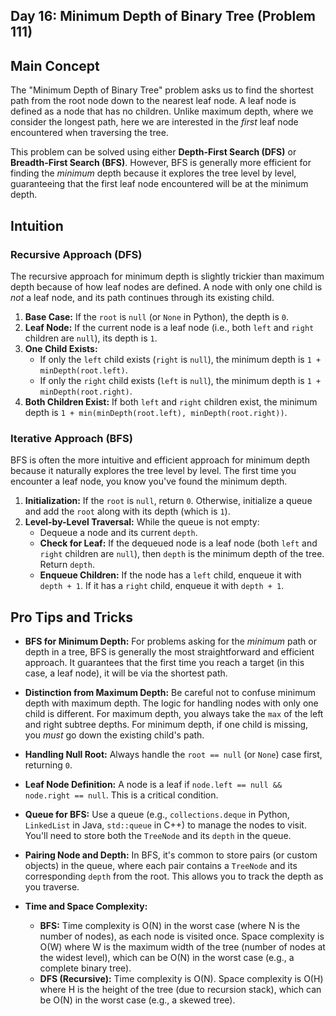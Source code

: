 ## Day 16: Minimum Depth of Binary Tree (Problem 111)

## Main Concept

The "Minimum Depth of Binary Tree" problem asks us to find the shortest path from the root node down to the nearest leaf node. A leaf node is defined as a node that has no children. Unlike maximum depth, where we consider the longest path, here we are interested in the *first* leaf node encountered when traversing the tree.

This problem can be solved using either **Depth-First Search (DFS)** or **Breadth-First Search (BFS)**. However, BFS is generally more efficient for finding the *minimum* depth because it explores the tree level by level, guaranteeing that the first leaf node encountered will be at the minimum depth.

## Intuition

### Recursive Approach (DFS)

The recursive approach for minimum depth is slightly trickier than maximum depth because of how leaf nodes are defined. A node with only one child is *not* a leaf node, and its path continues through its existing child.

1.  **Base Case:** If the `root` is `null` (or `None` in Python), the depth is `0`.
2.  **Leaf Node:** If the current node is a leaf node (i.e., both `left` and `right` children are `null`), its depth is `1`.
3.  **One Child Exists:**
    *   If only the `left` child exists (`right` is `null`), the minimum depth is `1 + minDepth(root.left)`.
    *   If only the `right` child exists (`left` is `null`), the minimum depth is `1 + minDepth(root.right)`.
4.  **Both Children Exist:** If both `left` and `right` children exist, the minimum depth is `1 + min(minDepth(root.left), minDepth(root.right))`.

### Iterative Approach (BFS)

BFS is often the more intuitive and efficient approach for minimum depth because it naturally explores the tree level by level. The first time you encounter a leaf node, you know you've found the minimum depth.

1.  **Initialization:** If the `root` is `null`, return `0`. Otherwise, initialize a queue and add the `root` along with its depth (which is `1`).
2.  **Level-by-Level Traversal:** While the queue is not empty:
    *   Dequeue a node and its current `depth`.
    *   **Check for Leaf:** If the dequeued node is a leaf node (both `left` and `right` children are `null`), then `depth` is the minimum depth of the tree. Return `depth`.
    *   **Enqueue Children:** If the node has a `left` child, enqueue it with `depth + 1`. If it has a `right` child, enqueue it with `depth + 1`.

## Pro Tips and Tricks

*   **BFS for Minimum Depth:** For problems asking for the *minimum* path or depth in a tree, BFS is generally the most straightforward and efficient approach. It guarantees that the first time you reach a target (in this case, a leaf node), it will be via the shortest path.

*   **Distinction from Maximum Depth:** Be careful not to confuse minimum depth with maximum depth. The logic for handling nodes with only one child is different. For maximum depth, you always take the `max` of the left and right subtree depths. For minimum depth, if one child is missing, you *must* go down the existing child's path.

*   **Handling Null Root:** Always handle the `root == null` (or `None`) case first, returning `0`.

*   **Leaf Node Definition:** A node is a leaf if `node.left == null && node.right == null`. This is a critical condition.

*   **Queue for BFS:** Use a queue (e.g., `collections.deque` in Python, `LinkedList` in Java, `std::queue` in C++) to manage the nodes to visit. You'll need to store both the `TreeNode` and its `depth` in the queue.

*   **Pairing Node and Depth:** In BFS, it's common to store pairs (or custom objects) in the queue, where each pair contains a `TreeNode` and its corresponding `depth` from the root. This allows you to track the depth as you traverse.

*   **Time and Space Complexity:**
    *   **BFS:** Time complexity is O(N) in the worst case (where N is the number of nodes), as each node is visited once. Space complexity is O(W) where W is the maximum width of the tree (number of nodes at the widest level), which can be O(N) in the worst case (e.g., a complete binary tree).
    *   **DFS (Recursive):** Time complexity is O(N). Space complexity is O(H) where H is the height of the tree (due to recursion stack), which can be O(N) in the worst case (e.g., a skewed tree).
